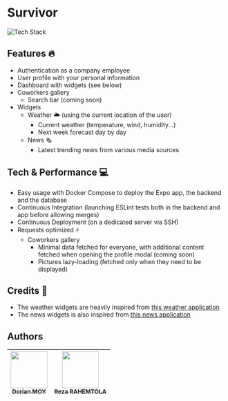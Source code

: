 # Survivor


![Tech Stack](https://github-readme-tech-stack.vercel.app/api/cards?title=Tech+Stack&align=center&titleAlign=center&lineCount=2&line1=react%2CReact+Native%2C5a92ae%3Bnestjs%2CNest%2C921818%3Bpostgresql%2CPostgreSQL%2C16508f%3B&line2=docker%2CDocker%2C306487%3Bgithubactions%2CGitHub+Actions%2Ce0dfdf%3B)

## Features 🔥

- Authentication as a company employee
- User profile with your personal information
- Dashboard with widgets (see below)
- Coworkers gallery
  - Search bar (coming soon)
- Widgets
  - Weather 🌥️ (using the current location of the user)
    - Current weather (temperature, wind, humidity...)
    - Next week forecast day by day
  - News 🗞️
    - Latest trending news from various media sources

## Tech & Performance 💻

- Easy usage with Docker Compose to deploy the Expo app, the backend and the database
- Continuous Integration (launching ESLint tests both in the backend and app before allowing merges)
- Continuous Deployment (on a dedicated server via SSH)
- Requests optimized ⚡
  - Coworkers gallery
    - Minimal data fetched for everyone, with additional content fetched when opening the profile modal (coming soon)
    - Pictures lazy-loading (fetched only when they need to be displayed)

## Credits 🙏
- The weather widgets are heavily inspired from [this weather application](https://github.com/stefanylaforest/react-native-weather-app)
- The news widgets is also inspired from [this news application](https://github.com/tarunsinghofficial/News-App-React-Native)

## Authors

| [<img src="https://github.com/Croos3r.png?size=85" width=85><br><sub>Dorian MOY</sub>](https://github.com/Croos3r) | [<img src="https://github.com/RezaRahemtola.png?size=85" width=85><br><sub>Reza RAHEMTOLA</sub>](https://github.com/RezaRahemtola)
| :---: | :---: |
